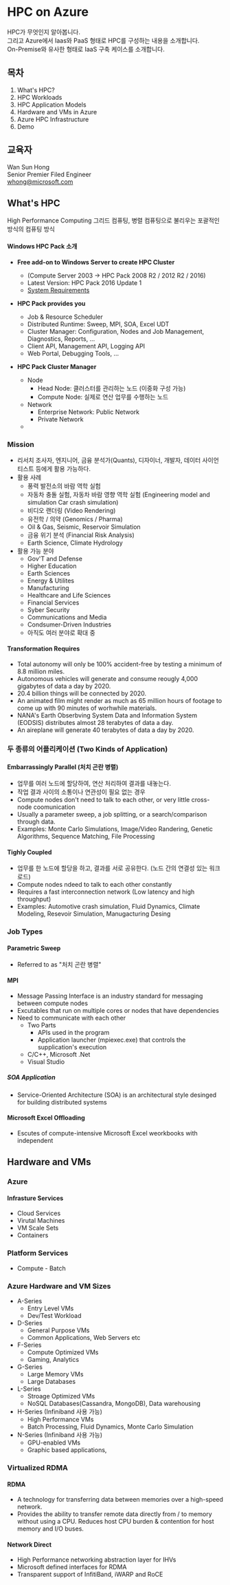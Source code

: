 # HPC on Azure
HPC가 무엇인지 알아봅니다.  
그리고 Azure에서 Iaas와 PaaS 형태로 HPC를 구성하는 내용을 소개합니다.  
On-Premise와 유사한 형태로 IaaS 구축 케이스를 소개합니다.  

## 목차

1. What's HPC?
2. HPC Workloads
3. HPC Application Models
4. Hardware and VMs in Azure
5. Azure HPC Infrastructure
6. Demo

## 교육자

Wan Sun Hong  
Senior Premier Filed Engineer  
whong@microsoft.com  



## What's HPC

High Performance Computing
그리드 컴퓨팅, 병렬 컴퓨팅으로 불리우는 포괄적인 방식의 컴퓨팅 방식



#### Windows HPC Pack 소개

- **Free add-on to Windows Server to create HPC Cluster**
  - (Compute Server 2003 -> HPC Pack 2008 R2 / 2012 R2 / 2016)
  - Latest Version: HPC Pack 2016 Update 1
  - [System Requirements](https://docs.microsoft.com/en-us/powershell/high-performance-computing/system-requirements-for-hpc-pack-2016?view=hpc16-ps)



- **HPC Pack provides you**
  - Job & Resource Scheduler
  - Distributed Runtime: Sweep, MPI, SOA, Excel UDT
  - Cluster Manager: Configuration, Nodes and Job Management, Diagnostics, Reports, ...
  - Client API, Management API, Logging API
  - Web Portal, Debugging Tools, ...



- **HPC Pack Cluster Manager**
  - Node
    - Head Node: 클러스터를 관리하는 노드 (이중화 구성 가능)
    - Compute Node: 실제로 연산 업무를 수행하는 노드
  - Network
    - Enterprise Network: Public Network
    - Private Network
  - 



### Mission

- 리서치 조사자, 엔지니어, 금융 분석가(Quants), 디자이너, 개발자, 데이터 사이언티스트 등에게 활용 가능하다.
- 활용 사례
  - 풍력 발전소의 바람 역학 실험
  - 자동차 충돌 실험, 자동차 바람 영향 역학 실험 (Engineering model and simulation Car crash simulation)
  - 비디오 랜더링 (Video Rendering)
  - 유전학 / 의약 (Genomics / Pharma)
  - Oil & Gas, Seismic, Reservoir Simulation
  - 금융 위기 분석 (Financial Risk Analysis)
  - Earth Science, Climate Hydrology
- 활용 가능 분야
  - Gov'T and Defense
  - Higher Education
  - Earth Sciences
  - Energy & Utilites
  - Manufacturing
  - Healthcare and Life Sciences
  - Financial Services
  - Syber Security
  - Communications and Media
  - Condsumer-Driven Industries
  - 아직도 여러 분야로 확대 중



#### Transformation Requires

- Total autonomy will only be 100% accident-free by testing a minimum of 8.8 million miles.
- Autonomous vehicles will generate and consume reougly 4,000 gigabytes of data a day by 2020.
- 20.4 billion things will be connected by 2020.
- An animated film might render as much as 65 million hours of footage to come up with 90 minutes of worhwhile materials.
- NANA's Earth Obserbving System Data and Information System (EODSIS) distributes almost 28 terabytes of data a day.
- An aireplane will generate 40 terabytes of data a day by 2020.



### 두 종류의 어플리케이션 (Two Kinds of Application)

#### Embarrassingly Parallel (처치 곤란 병렬)

- 업무를 여러 노드에 할당하여, 연산 처리하여 결과를 내놓는다.
- 작업 결과 사이의 소통이나 연관성이 필요 없는 경우
- Compute nodes don't need to talk to each other, or very little cross-node coomunication
- Usually a parameter sweep, a job splitting, or a search/comparison through data.
- Examples: Monte Carlo Simulations, Image/Video Randering, Genetic Algorithms, Sequence Matching, File Processing

#### Tighly Coupled

- 업무를 한 노드에 할당을 하고, 결과를 서로 공유한다. (노드 간의 연결성 있는 워크로드)
- Compute nodes ndeed to talk to each other constantly
- Requires a fast interconnection network (Low latency and high throughput)
- Examples: Automotive crash simulation, Fluid Dynamics, Climate Modeling, Resevoir Simulation, Manugacturing Desing



### Job Types

#### Parametric Sweep

- Referred to as "처치 곤란 병렬"



#### MPI

- Message Passing Interface is an industry standard for messaging between compute nodes
- Excutables that run on multiple cores or nodes that have dependencies
- Need to communicate with each other
  - Two Parts
    - APIs used in the program
    - Application launcher (mpiexec.exe) that controls the supplication's execution
  - C/C++, Microsoft .Net
  - Visual Studio



##### SOA Application

- Service-Oriented Architecture (SOA) is an architectural style desinged for building distributed systems



#### Microsoft Excel Offloading

- Escutes of compute-intensive Microsoft Excel weorkbooks with independent



## Hardware and VMs

### Azure

#### Infrasture Services

- Cloud Services
- Virutal Machines
- VM Scale Sets
- Containers



### Platform Services

- Compute - Batch



### Azure Hardware and VM Sizes

- A-Series
  - Entry Level VMs
  - Dev/Test Workload
- D-Series
  - General Purpose VMs
  - Common Applications, Web Servers etc
- F-Series
  - Compute Optimized VMs
  - Gaming, Analytics
- G-Series
  - Large Memory VMs
  - Large Databases
- L-Series
  - Stroage Optimized VMs
  - NoSQL Databases(Cassandra, MongoDB), Data warehousing
- H-Series (Infiniband 사용 가능)
  - High Performance VMs
  - Batch Processing, Fluid Dynamics, Monte Carlo Simulation
- N-Series (Infiniband 사용 가능)
  - GPU-enabled VMs
  - Graphic based applications,



### Virtualized RDMA

#### RDMA

- A technology for transferring data between memories over a high-speed network.
- Provides the ability to transfer remote data directly from / to memory without using a CPU. Reduces host CPU burden & contention for host memory and I/O buses.



#### Network Direct

- High Performance networking abstraction layer for IHVs
- Microsoft defined interfaces for RDMA
- Transparent support of InfitiBand, iWARP and RoCE



